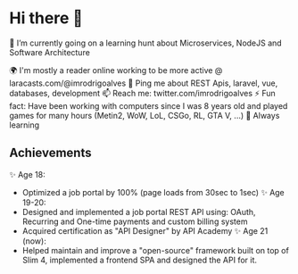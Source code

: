 # Hi there 👋

🔭 I’m currently going on a learning hunt about Microservices, NodeJS and Software Architecture

🌍 I'm mostly a reader online working to be more active @ laracasts.com/@imrodrigoalves
💬 Ping me about REST Apis, laravel, vue, databases, development
📫 Reach me: twitter.com/imrodrigoalves
⚡️ Fun fact: Have been working with computers since I was 8 years old and played games for many hours (Metin2, WoW, LoL, CSGo, RL, GTA V, ...)
🌱 Always learning 

## Achievements

✨ Age 18: 
  - Optimized a job portal by 100% (page loads from 30sec to 1sec)
✨ Age 19-20: 
  - Designed and implemented a job portal REST API using: OAuth, Recurring and One-time payments and custom billing system
  - Acquired certification as "API Designer" by API Academy
✨ Age 21 (now): 
  - Helped maintain and improve a "open-source" framework built on top of Slim 4, implemented a frontend SPA and designed the API for it.
